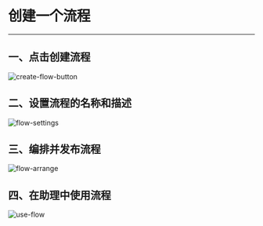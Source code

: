 # 创建一个流程
---
## 一、点击创建流程
![create-flow-button](https://cdn.letsmagic.cn/static/img/create-flow-button.png)

## 二、设置流程的名称和描述

![flow-settings](https://cdn.letsmagic.cn/static/img/flow-settings.png)

## 三、编排并发布流程

![flow-arrange](https://cdn.letsmagic.cn/static/img/flow-arrange.png)

## 四、在助理中使用流程

![use-flow](https://cdn.letsmagic.cn/static/img/use-flow.png)

